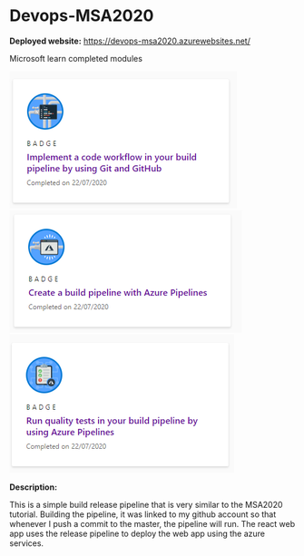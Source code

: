 # Devops-MSA2020

**Deployed website:** https://devops-msa2020.azurewebsites.net/

Microsoft learn completed modules

![](images/codeworkflow.PNG/)![](images/buildpipeline.PNG/)![](images/qualitytests.PNG/)

**Description:**

This is a simple build release pipeline that is very similar to the MSA2020 tutorial.
Building the pipeline, it was linked to my github account so that whenever I push a commit
to the master, the pipeline will run. The react web app uses the release pipeline to deploy 
the web app using the azure services. 

